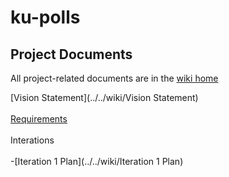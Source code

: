 # ku-polls

## Project Documents
All project-related documents are in the [wiki home](../../wiki/home)

[Vision Statement](../../wiki/Vision Statement)<br/><br/>
[Requirements](../../wiki/Requirements)<br/><br/>
Interations<br/><br/>
-[Iteration 1 Plan](../../wiki/Iteration 1 Plan)
